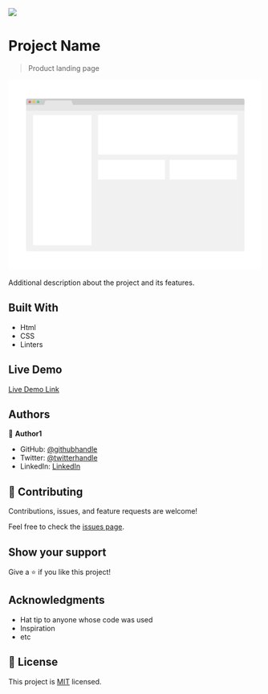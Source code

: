 ![](https://img.shields.io/badge/Microverse-blueviolet)

# Project Name

> Product landing page

![screenshot](./app_screenshot.png)

Additional description about the project and its features.

## Built With

- Html
- CSS
- Linters

## Live Demo

[Live Demo Link](https://livedemo.com)


## Authors

👤 **Author1**

- GitHub: [@githubhandle](https://github.com/VTY1999)
- Twitter: [@twitterhandle](https://twitter.com/verissimoty)
- LinkedIn: [LinkedIn](https://www.linkedin.com/in/francis-verissimo-b5b4521b1/)


## 🤝 Contributing

Contributions, issues, and feature requests are welcome!

Feel free to check the [issues page](../../issues/).

## Show your support

Give a ⭐️ if you like this project!

## Acknowledgments

- Hat tip to anyone whose code was used
- Inspiration
- etc

## 📝 License

This project is [MIT](./MIT.md) licensed.

